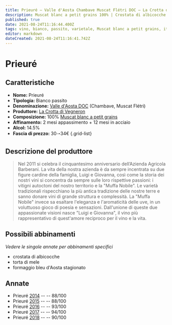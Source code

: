 ```yaml
---
title: Prieuré – Valle d'Aosta Chambave Muscat Flétri DOC – La Crotta di Vegneron – Valle d'Aosta (IT) – 30🠒34€ – 3★ - 5★
description: Muscat blanc a petit grains 100% | Crostata di albicocche – Torta di mele – Formaggio bleu d'Aoste stagionato
published: true
date: 2021-08-24T11:16:44.400Z
tags: vino, bianco, passito, varietale, Muscat blanc a petit grains, italia, valle d'aosta, crostata di albicocche, torta di mele, formaggio bleu d'Aoste stagionato, 30🠒34€, 5 stelle
editor: markdown
dateCreated: 2021-08-24T11:16:41.742Z
---
```


# Prieuré

## Caratteristiche
- **Nome:** Prieuré
- **Tipologia:** Bianco passito
- **Denominazione:** [Valle d'Aosta DOC](/denominazioni/Italia/Valle-d-Aosta/DOC/Valle-d-Aosta) (Chambave, Muscat Flétri)
- **Produttore:** [La Crotta di Vegneron](/produttori/Italia/Valle-d-Aosta/La-Crotta-di-Vegneron) 
- **Composizione:** 100% [Muscat blanc a petit grains](/vitigni/Francia/bacca-bianca/muscat-blanc-a-petit-grains) 
- **Affinamento:** 2 mesi appassimento + 12 mesi in acciaio
- **Alcol:** 14.5%
- **Fascia di prezzo:** 30🠒34€
{.grid-list}

## Descrizione del produttore

> Nel 2011 si celebra il cinquantesimo anniversario dell’Azienda Agricola Barberani. La vita della nostra azienda è da sempre incentrata su due figure cardine della famiglia, Luigi e Giovanna, così come la storia dei nostri vini si concentra da sempre sulle loro rispettive passioni: i vitigni autoctoni del nostro territorio e la "Muffa Nobile". Le varietà tradizionali rispecchiano la più antica tradizione delle nostre terre e sanno donare vini di grande struttura e complessità. La "Muffa Nobile" invece sa esaltare l'eleganza e l'aromaticità delle uve, in un voluttuoso gioco di poesia e sensazioni. Dall'unione di queste due appassionate visioni nasce "Luigi e Giovanna", il vino più rappresentativo di quest'amore reciproco per il vino e la vita.


## Possibili abbinamenti
*Vedere le singole annate per abbinamenti specifici*

- crostata di albicocche
- torta di mele
- formaggio bleu d'Aosta stagionato

## Annate
- Prieuré [2014](vini/Italia/Valle-d-Aosta/La-Crotta-di-Vegneron/Prieure/2014) -- <span class="star-5"></span> -- 88/100
- Prieuré [2015](vini/Italia/Valle-d-Aosta/La-Crotta-di-Vegneron/Prieure/2015) -- <span class="star-3"></span> -- 88/100
- Prieuré [2016](vini/Italia/Valle-d-Aosta/La-Crotta-di-Vegneron/Prieure/2016) -- <span class="star-5"></span> -- 93/100
- Prieuré [2017](vini/Italia/Valle-d-Aosta/La-Crotta-di-Vegneron/Prieure/2017) -- <span class="star-5"></span> -- 94/100
- Prieuré [2018](vini/Italia/Valle-d-Aosta/La-Crotta-di-Vegneron/Prieure/2018) -- <span class="star-4"></span> -- 90/100
